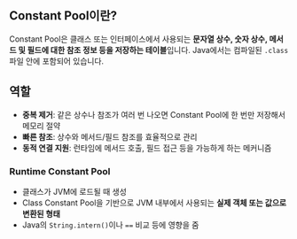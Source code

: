 ## Constant Pool이란?

Constant Pool은 클래스 또는 인터페이스에서 사용되는 **문자열 상수, 숫자 상수, 메서드 및 필드에 대한 참조 정보 등을 저장하는 테이블**입니다. Java에서는 컴파일된 `.class` 파일 안에 포함되어 있습니다.


## 역할

- **중복 제거**: 같은 상수나 참조가 여러 번 나오면 Constant Pool에 한 번만 저장해서 메모리 절약
- **빠른 참조**: 상수와 메서드/필드 참조를 효율적으로 관리
- **동적 연결 지원**: 런타임에 메서드 호출, 필드 접근 등을 가능하게 하는 메커니즘

### **Runtime Constant Pool**

- 클래스가 JVM에 로드될 때 생성
- Class Constant Pool을 기반으로 JVM 내부에서 사용되는 **실제 객체 또는 값으로 변환된 형태**
- Java의 `String.intern()`이나 `==` 비교 등에 영향을 줌